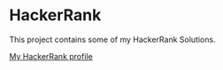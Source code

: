 # HackerRank
This project contains some of my HackerRank Solutions.

[My HackerRank profile](https://www.hackerrank.com/BflySamurai)
